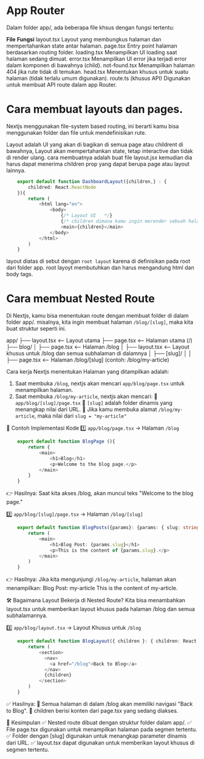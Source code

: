 #   App Router
Dalam folder app/, ada beberapa file khsus dengan fungsi tertentu:

**File**                    **Fungsi**
layout.tsx                  Layout yang membungkus halaman dan mempertahankan state antar halaman.
page.tsx                    Entry point halaman berdasarkan routing folder.
loading.tsx                 Menampilkan UI loading saat halaman sedang dimuat.
error.tsx                   Menampilkan UI error jika terjadi error dalam komponen di bawahnya (child).
not-found.tsx               Menampilkan halaman 404 jika rute tidak di temukan.
head.tsx                    Menentukan <head> khusus untuk suatu halaman (tidak terlalu umum digunakan).
route.ts (khusus API)       Digunakan untuk membuat API route dalam app Router.
#

#   Cara membuat layouts dan pages.
Nextjs menggunakan file-system based routing, ini berarti kamu bisa menggunakan folder dan file untuk mendefinisikan rute.

Layout adalah UI yang akan di bagikan di semua page atau childrent di bawahnya, Layout akan mempertahankan state, tetap interactive dan tidak di render ulang. cara membuatnya adalah buat file layout.jsx kemudian dia harus dapat menerima children prop yang dapat berupa page atau layout lainnya.

```typescript
    export default function DashboardLayout({children,} : {
        childred: React.ReactNode
    }){
        return (
            <html lang="en">
                <body>
                    {/* Layout UI   */}
                    {/* children dimana kamu ingin merender sebuah halaman atau layout lainnya */}
                    <main>{children}</main>
                </body>
            </html>
        )
    }
```

layout diatas di sebut dengan `root layout` karena di definisikan pada root dari folder app. root layoyt membutuhkan dan harus mengandung html dan body tags.
#

#   Cara membuat Nested Route
Di Nextjs, kamu bisa menentukan route dengan membuat folder di dalam folder app/.
misalnya, kita ingin membuat halaman `/blog/[slug]`, maka kita buat struktur seperti ini.

app/
├── layout.tsx          <-- Layout utama
├── page.tsx            <-- Halaman utama (/)
├── blog/
│   ├── page.tsx        <-- Halaman /blog
│   ├── layout.tsx      <-- Layout khusus untuk /blog dan semua subhalaman di dalamnya
│   ├── [slug]/
│   │   ├── page.tsx    <-- Halaman /blog/[slug] (contoh: /blog/my-article)

Cara kerja Nextjs menentukan Halaman yang ditampilkan adalah:
1.  Saat membuka `/blog`, nextjs akan mencari `app/blog/page.tsx` untuk menampilkan halaman.
2.  Saat membuka `/blog/my-article`, nextjs akan mencari:
    🔹  `app/blog/[slug]/page.tsx`
    🔹  `[slug]` adalah folder dinamis yang menangkap nilai dari URL.
    🔹  Jika kamu membuka alamat `/blog/my-article`, maka nilai dari `slug = "my-article"`

📝 Contoh Implementasi Kode
1️⃣ `app/blog/page.tsx` → Halaman `/blog`
```typescript
    export default function BlogPage (){
        return {
            <main>
                <h1>Blog</h1>
                <p>Welcome to the blog page.</p>
            </main>
        }
    }
```
👉 Hasilnya: Saat kita akses /blog, akan muncul teks "Welcome to the blog page."

2️⃣ `app/blog/[slug]/page.tsx` → Halaman `/blog/[slug]`
```typescript
    export default function BlogPosts({params}: {params: { slug: string} }){
        return (
            <main>
                <h1>Blog Post: {params.slug}</h1>
                <p>This is the content of {params.slug}.</p>
            </main>
        )
    }
```
👉 Hasilnya: Jika kita mengunjungi `/blog/my-article`, halaman akan menampilkan:
Blog Post: my-article
This is the content of my-article.

🛠 Bagaimana Layout Bekerja di Nested Route?
Kita bisa menambahkan layout.tsx untuk memberikan layout khusus pada halaman /blog dan semua subhalamannya.

3️⃣ `app/blog/layout.tsx` → Layout Khusus untuk `/blog`
```typescript
    export default function BlogLayout({ children }: { children: React.ReactNode}){
        return (
            <section>
              <nav>
                <a href="/blog">Back to Blog</a>
              </nav>
              {children}
            </section>
        )
    }
```
✅ Hasilnya:
🔹  Semua halaman di dalam /blog akan memiliki navigasi "Back to Blog".
🔹  children berisi konten dari page.tsx yang sedang diakses.

🎯 Kesimpulan
✅ Nested route dibuat dengan struktur folder dalam app/.
✅ File page.tsx digunakan untuk menampilkan halaman pada segmen tertentu.
✅ Folder dengan [slug] digunakan untuk menangkap parameter dinamis dari URL.
✅ layout.tsx dapat digunakan untuk memberikan layout khusus di segmen tertentu.
#